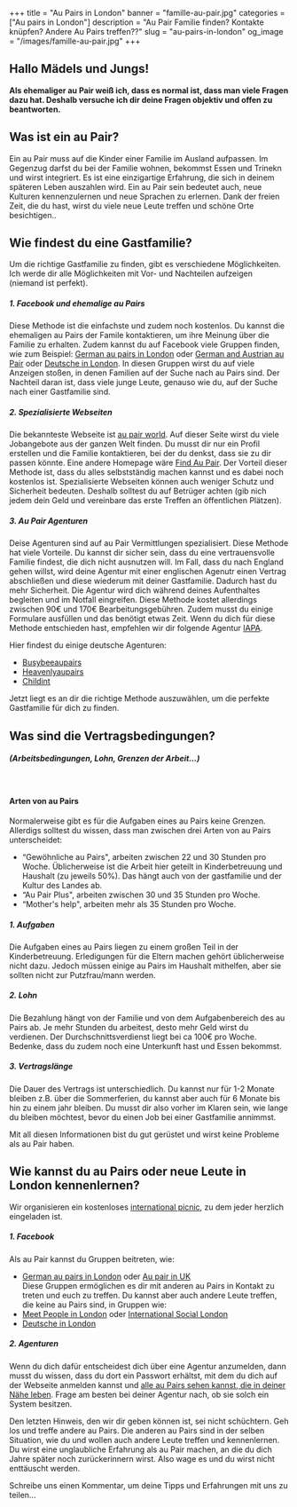 +++
title = "Au Pairs in London"
banner = "famille-au-pair.jpg"
categories = ["Au pairs in London"]
description = "Au Pair Familie finden? Kontakte knüpfen? Andere Au Pairs treffen??"
slug = "au-pairs-in-london"
og_image = "/images/famille-au-pair.jpg"
+++

## Hallo Mädels und Jungs!

<strong>Als ehemaliger au Pair weiß ich, dass es normal ist, dass man viele Fragen dazu hat. Deshalb versuche ich dir deine Fragen objektiv und offen zu beantworten.</strong>

## Was ist ein au Pair?

Ein au Pair muss auf die Kinder einer Familie im Ausland aufpassen. Im Gegenzug darfst du bei der Familie wohnen, bekommst Essen und Trinekn und wirst integriert. Es ist eine einzigartige Erfahrung, die sich in deinem späteren Leben auszahlen wird. Ein au Pair sein bedeutet auch, neue Kulturen kennenzulernen und neue Sprachen zu erlernen. Dank der freien Zeit, die du hast, wirst du viele neue Leute treffen und schöne Orte besichtigen..

## Wie findest du eine Gastfamilie?

Um die richtige Gastfamilie zu finden, gibt es verschiedene Möglichkeiten. Ich werde dir alle Möglichkeiten mit Vor- und Nachteilen aufzeigen (niemand ist perfekt).

##### 1. Facebook und ehemalige au Pairs

Diese Methode ist die einfachste und zudem noch kostenlos. Du kannst die ehemaligen au Pairs der Famile kontaktieren, um ihre Meinung über die Familie zu erhalten. Zudem kannst du auf Facebook viele Gruppen finden, wie zum Beispiel: [German au pairs in London](https://www.facebook.com/groups/french.au.pairs.in.london/ "German au pair in London") oder [German and Austrian au Pair](https://www.facebook.com/groups/german.and.austrian.au.pairs.in.london/ "German and Austrian au Pair") oder [Deutsche in London](https://www.facebook.com/groups/294449281027297/ "Deutsche in London"). In diesen Gruppen wirst du auf viele Anzeigen stoßen, in denen Familien auf der Suche nach au Pairs sind. Der Nachteil daran ist, dass viele junge Leute, genauso wie du, auf der Suche nach einer Gastfamilie sind.

##### 2. Spezialisierte Webseiten

Die bekannteste Webseite ist [au pair world](https://www.aupairworld.com/ "au pair world"). Auf dieser Seite wirst du viele Jobangebote aus der ganzen Welt finden. Du musst dir nur ein Profil erstellen und die Familie kontaktieren, bei der du denkst, dass sie zu dir passen könnte. Eine andere Homepage wäre [Find Au Pair](https://www.findaupair.com/ "find an pair"). Der Vorteil dieser Methode ist, dass du alles selbstständig machen kannst und es dabei noch kostenlos ist. Spezialisierte Webseiten können auch weniger Schutz und Sicherheit bedeuten. Deshalb solltest du auf Betrüger achten (gib nich jedem dein Geld und vereinbare das erste Treffen an öffentlichen Plätzen).

##### 3. Au Pair Agenturen

Deise Agenturen sind auf au Pair Vermittlungen spezialisiert. Diese Methode hat viele Vorteile. Du kannst dir sicher sein, dass du eine vertrauensvolle Familie findest, die dich nicht ausnutzen will. Im Fall, dass du nach England gehen willst, wird deine Agentur mit einer englischen Agenutr einen Vertrag abschließen und diese wiederum mit deiner Gastfamilie. Dadurch hast du mehr Sicherheit. Die Agentur wird dich während deines Aufenthaltes begleiten und im Notfall eingreifen. Diese Methode kostet allerdings zwischen 90€ und 170€ Bearbeitungsgebühren. Zudem musst du einige Formulare ausfüllen und das benötigt etwas Zeit. Wenn du dich für diese Methode entschieden hast, empfehlen wir dir folgende Agentur [IAPA](https://www.iapa.org/ "IAPA").

Hier findest du einige deutsche Agenturen:<ul>
	<li>[Busybeeaupairs](http://www.busybeeaupairs.com/ "Busybeeaupairs")</li>
	<li>[Heavenlyaupairs](https://www.heavenlyaupairs.com/ "Heavenlyaupairs")</li>
	<li>[Childint](https://www.childint.co.uk/ "childint")</li>
</ul>

Jetzt liegt es an dir die richtige Methode auszuwählen, um die perfekte Gastfamilie für dich zu finden.


## Was sind die Vertragsbedingungen?
##### (Arbeitsbedingungen, Lohn, Grenzen der Arbeit...)
<br>

#### Arten von au Pairs
Normalerweise gibt es für die Aufgaben eines au Pairs keine Grenzen. Allerdigs solltest du wissen, dass man zwischen drei Arten von au Pairs unterscheidet: <ul>

<li>“Gewöhnliche au Pairs", arbeiten zwischen 22 und 30 Stunden pro Woche. Üblicherweise ist die Arbeit hier geteilt in Kinderbetreuung und Haushalt (zu jeweils 50%). Das hängt auch von der gastfamilie und der Kultur des Landes ab.</li>
<li>“Au Pair Plus", arbeiten zwischen 30 und 35 Stunden pro Woche.</li>
<li>“Mother's help", arbeiten mehr als 35 Stunden pro Woche.</li> </ul>

##### 1. Aufgaben
Die Aufgaben eines au Pairs liegen zu einem großen Teil in der Kinderbetreuung. Erledigungen für die Eltern machen gehört üblicherweise nicht dazu. Jedoch müssen einige au Pairs im Haushalt mithelfen, aber sie sollten nicht zur Putzfrau/mann werden.

##### 2. Lohn
Die Bezahlung hängt von der Familie und von dem Aufgabenbereich des au Pairs ab. Je mehr Stunden du arbeitest, desto mehr Geld wirst du verdienen. Der Durchschnittsverdienst liegt bei ca 100€ pro Woche. Bedenke, dass du zudem noch eine Unterkunft hast und Essen bekommst.

##### 3. Vertragslänge
Die Dauer des Vertrags ist unterschiedlich. Du kannst nur für 1-2 Monate bleiben z.B. über die Sommerferien, du kannst aber auch für 6 Monate bis hin zu einem jahr bleiben. Du musst dir also vorher im Klaren sein, wie lange du bleiben möchtest, bevor du einen Job bei einer Gastfamilie annimmst.

Mit all diesen Informationen bist du gut gerüstet und wirst keine Probleme als au Pair haben.

## Wie kannst du au Pairs oder neue Leute in London kennenlernen?
Wir organisieren ein kostenloses [international picnic](https://www.facebook.com/InternationalLondonPicnics/ "International picnic"), zu dem jeder herzlich eingeladen ist.


##### 1. Facebook
Als au Pair kannst du Gruppen beitreten, wie: <ul><li>[German au pairs in London](https://www.facebook.com/groups/355858937850390/ "German au pairs") oder [Au pair in UK](https://www.facebook.com/groups/716305271740264/ "au pair in uk")</li>Diese Gruppen ermöglichen es dir mit anderen au Pairs in Kontakt zu treten und euch zu treffen. Du kannst aber auch andere Leute treffen, die keine au Pairs sind, in Gruppen wie: <li>[Meet People in London](https://www.facebook.com/groups/238555079536645/ "meet People in London") oder [International Social London](https://www.facebook.com/groups/665103393648869/ "International social London")</li>
	<li>[Deutsche in London](https://www.facebook.com/groups/294449281027297/ "Deutsche in London")</li>


</ul>

##### 2. Agenturen
Wenn du dich dafür entscheidest dich über eine Agentur anzumelden, dann musst du wissen, dass du dort ein Passwort erhältst, mit dem du dich auf der Webseite anmelden kannst und [alle au Pairs sehen kannst, die in deiner Nähe leben](http://www.aupairfriends.com/masterpage.asp?token=&content=0 "au pairs in the same area"). Frage am besten bei deiner Agentur nach, ob sie solch ein System besitzen.

Den letzten Hinweis, den wir dir geben können ist, sei nicht schüchtern. Geh los und treffe andere au Pairs. Die anderen au Pairs sind in der selben Situation, wie du und wollen auch andere Leute treffen und kennenlernen. Du wirst eine unglaubliche Erfahrung als au Pair machen, an die du dich Jahre später noch zurückerinnern wirst. Also wage es und du wirst nicht enttäuscht werden. 


Schreibe uns einen Kommentar, um deine Tipps und Erfahrungen mit uns zu teilen...
